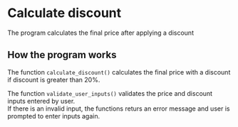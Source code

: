 # Calculate discount
The program calculates the final price after applying a discount

## How the program works
The function `calculate_discount()` calculates the final price with a discount if discount is greater than 20%.

The function `validate_user_inputs()` validates the price and discount inputs entered by user. \
If there is an invalid input, the functions returs an error message and user is prompted to enter inputs again.